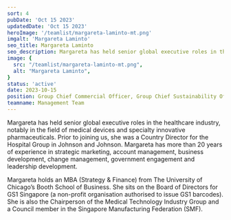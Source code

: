 ```yaml
---
sort: 4
pubDate: 'Oct 15 2023'
updatedDate: 'Oct 15 2023'
heroImage: '/teamlist/margareta-laminto-mt.png'
imgalt: 'Margareta Laminto'
seo_title: Margareta Laminto
seo_description: Margareta has held senior global executive roles in the healthcare industry, notably in the field of medical devices and specialty innovative pharmaceuticals. Prior to joining us, she was a Country Director for the Hospital Group in Johnson and Johnson.
image: {
  src: "/teamlist/margareta-laminto-mt.png",
  alt: "Margareta Laminto",
}
status: 'active'
date: 2023-10-15
position: Group Chief Commercial Officer, Group Chief Sustainability Officer, Managing Director, RadLink, Managing Director, Specialist Division
teamname: Management Team
---
```


Margareta has held senior global executive roles in the healthcare industry, notably in the field of medical devices and specialty innovative pharmaceuticals. Prior to joining us, she was a Country Director for the Hospital Group in Johnson and Johnson. Margareta has more than 20 years of experience in strategic marketing, account management, business development, change management, government engagement and leadership development.

Margareta holds an MBA (Strategy & Finance) from The University of Chicago’s Booth School of Business. She sits on the Board of Directors for GS1 Singapore (a non-profit organisation authorised to issue GS1 barcodes). She is also the Chairperson of the Medical Technology Industry Group and a Council member in the Singapore Manufacturing Federation (SMF).
